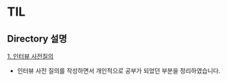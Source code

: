 # TIL

## Directory 설명
[1. 인터뷰 사전질의 ](https://github.com/SeolYoungKim/TIL/tree/main/%E1%84%8B%E1%85%B5%E1%86%AB%E1%84%90%E1%85%A5%E1%84%87%E1%85%B2%20%E1%84%89%E1%85%A1%E1%84%8C%E1%85%A5%E1%86%AB%E1%84%8C%E1%85%B5%E1%86%AF%E1%84%8B%E1%85%B4)
  - 인터뷰 사전 질의를 작성하면서 개인적으로 공부가 되었던 부분을 정리하였습니다.
